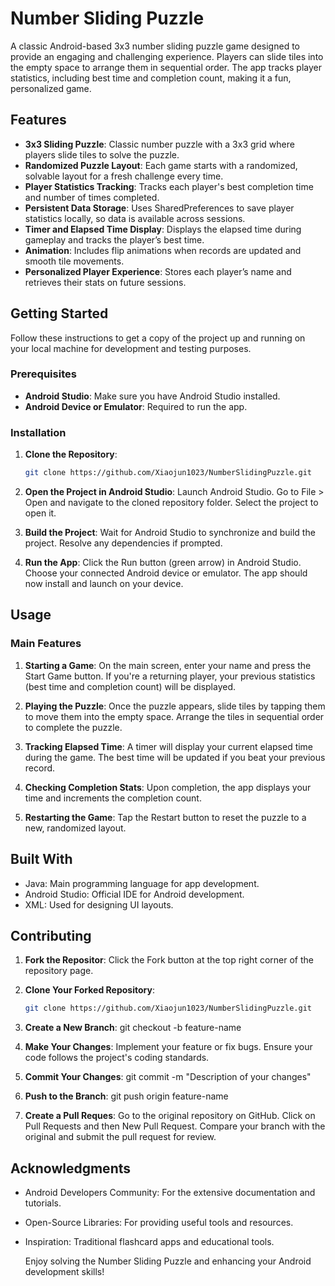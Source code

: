 
# Number Sliding Puzzle

A classic Android-based 3x3 number sliding puzzle game designed to provide an engaging and challenging experience. Players can slide tiles into the empty space to arrange them in sequential order. The app tracks player statistics, including best time and completion count, making it a fun, personalized game.

## Features

- **3x3 Sliding Puzzle**: Classic number puzzle with a 3x3 grid where players slide tiles to solve the puzzle.
- **Randomized Puzzle Layout**: Each game starts with a randomized, solvable layout for a fresh challenge every time.
- **Player Statistics Tracking**: Tracks each player's best completion time and number of times completed.
- **Persistent Data Storage**: Uses SharedPreferences to save player statistics locally, so data is available across sessions.
- **Timer and Elapsed Time Display**: Displays the elapsed time during gameplay and tracks the player’s best time.
- **Animation**: Includes flip animations when records are updated and smooth tile movements.
- **Personalized Player Experience**: Stores each player’s name and retrieves their stats on future sessions.

## Getting Started

Follow these instructions to get a copy of the project up and running on your local machine for development and testing purposes.

### Prerequisites

- **Android Studio**: Make sure you have Android Studio installed.
- **Android Device or Emulator**: Required to run the app.

### Installation

1. **Clone the Repository**:
   ```bash
   git clone https://github.com/Xiaojun1023/NumberSlidingPuzzle.git

2. **Open the Project in Android Studio**:
   Launch Android Studio.
   Go to File > Open and navigate to the cloned repository folder.
   Select the project to open it.

3. **Build the Project**:
   Wait for Android Studio to synchronize and build the project.
   Resolve any dependencies if prompted.

4. **Run the App**:
   Click the Run button (green arrow) in Android Studio.
   Choose your connected Android device or emulator.
   The app should now install and launch on your device.

## Usage

### Main Features

1. **Starting a Game**:
   On the main screen, enter your name and press the Start Game button.
   If you're a returning player, your previous statistics (best time and completion count) will be displayed.

2. **Playing the Puzzle**:
   Once the puzzle appears, slide tiles by tapping them to move them into the empty space.
   Arrange the tiles in sequential order to complete the puzzle.

3. **Tracking Elapsed Time**:
   A timer will display your current elapsed time during the game.
   The best time will be updated if you beat your previous record.

4. **Checking Completion Stats**:
   Upon completion, the app displays your time and increments the completion count.

5. **Restarting the Game**:
   Tap the Restart button to reset the puzzle to a new, randomized layout.

## Built With
- Java: Main programming language for app development.
- Android Studio: Official IDE for Android development.
- XML: Used for designing UI layouts.

## Contributing

1. **Fork the Repositor**:
   Click the Fork button at the top right corner of the repository page.

2. **Clone Your Forked Repository**:
   ```bash
   git clone https://github.com/Xiaojun1023/NumberSlidingPuzzle.git

3. **Create a New Branch**:
   git checkout -b feature-name

4. **Make Your Changes**:
   Implement your feature or fix bugs.
   Ensure your code follows the project's coding standards.

5. **Commit Your Changes**:
   git commit -m "Description of your changes"

6. **Push to the Branch**:
   git push origin feature-name

7. **Create a Pull Reques**:
   Go to the original repository on GitHub.
   Click on Pull Requests and then New Pull Request.
   Compare your branch with the original and submit the pull request for review.

## Acknowledgments

- Android Developers Community: For the extensive documentation and tutorials.
- Open-Source Libraries: For providing useful tools and resources.
- Inspiration: Traditional flashcard apps and educational tools.

  Enjoy solving the Number Sliding Puzzle and enhancing your Android development skills!
